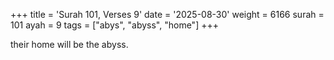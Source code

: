 +++
title = 'Surah 101, Verses 9'
date = '2025-08-30'
weight = 6166
surah = 101
ayah = 9
tags = ["abys", "abyss", "home"]
+++

their home will be the abyss.